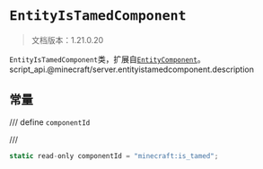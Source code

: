# `EntityIsTamedComponent`

> 文档版本：1.21.0.20

`EntityIsTamedComponent`类，扩展自[`EntityComponent`](./entitycomponent.md)。script_api.@minecraft/server.entityistamedcomponent.description

## 常量

/// define
`componentId`


///

```js
static read-only componentId = "minecraft:is_tamed";
```

